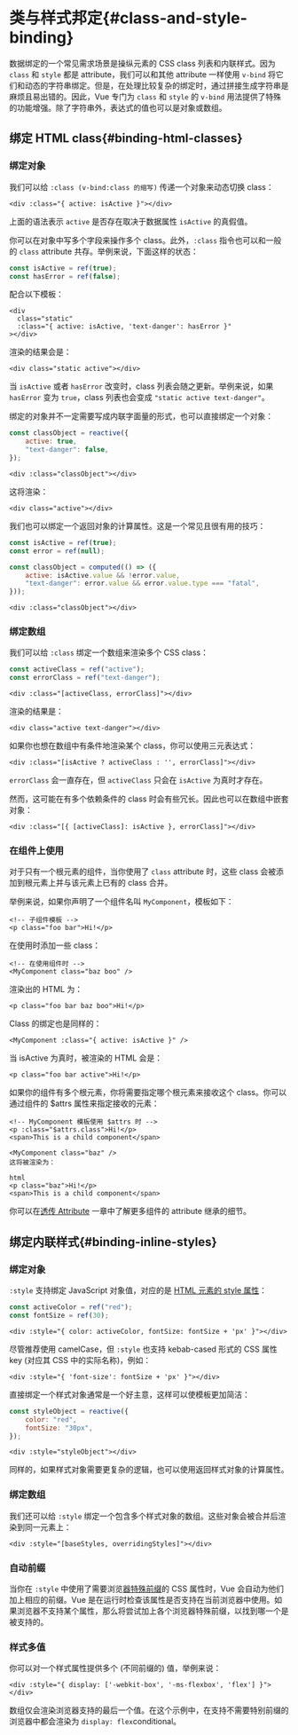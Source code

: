 # 类与样式邦定{#class-and-style-binding}
数据绑定的一个常见需求场景是操纵元素的 CSS class 列表和内联样式。因为 `class` 和 `style` 都是 attribute，我们可以和其他 attribute 一样使用 `v-bind` 将它们和动态的字符串绑定。但是，在处理比较复杂的绑定时，通过拼接生成字符串是麻烦且易出错的。因此，Vue 专门为 `class` 和 `style` 的 `v-bind` 用法提供了特殊的功能增强。除了字符串外，表达式的值也可以是对象或数组。

## 绑定 HTML class​{#binding-html-classes}

### 绑定对象 ​

我们可以给 `:class (v-bind:class 的缩写)` 传递一个对象来动态切换 class：

```template
<div :class="{ active: isActive }"></div>
```

上面的语法表示 `active` 是否存在取决于数据属性 `isActive` 的真假值。

你可以在对象中写多个字段来操作多个 class。此外，`:class` 指令也可以和一般的 `class` attribute 共存。举例来说，下面这样的状态：

```js
const isActive = ref(true);
const hasError = ref(false);
```

配合以下模板：

```template
<div
  class="static"
  :class="{ active: isActive, 'text-danger': hasError }"
></div>
```

渲染的结果会是：

```template
<div class="static active"></div>
```

当 `isActive` 或者 `hasError` 改变时，class 列表会随之更新。举例来说，如果 `hasError` 变为 `true`，class 列表也会变成 `"static active text-danger"`。

绑定的对象并不一定需要写成内联字面量的形式，也可以直接绑定一个对象：

```js
const classObject = reactive({
	active: true,
	"text-danger": false,
});
```

```template
<div :class="classObject"></div>
```

这将渲染：

```template
<div class="active"></div>
```

我们也可以绑定一个返回对象的计算属性。这是一个常见且很有用的技巧：

```js
const isActive = ref(true);
const error = ref(null);

const classObject = computed(() => ({
	active: isActive.value && !error.value,
	"text-danger": error.value && error.value.type === "fatal",
}));
```

```template
<div :class="classObject"></div>
```

### 绑定数组 ​

我们可以给 `:class` 绑定一个数组来渲染多个 CSS class：

```js
const activeClass = ref("active");
const errorClass = ref("text-danger");
```

```template
<div :class="[activeClass, errorClass]"></div>
```

渲染的结果是：

```template
<div class="active text-danger"></div>
```

如果你也想在数组中有条件地渲染某个 class，你可以使用三元表达式：

```template
<div :class="[isActive ? activeClass : '', errorClass]"></div>
```

`errorClass` 会一直存在，但 `activeClass` 只会在 `isActive` 为真时才存在。

然而，这可能在有多个依赖条件的 class 时会有些冗长。因此也可以在数组中嵌套对象：

```template
<div :class="[{ [activeClass]: isActive }, errorClass]"></div>
```

### 在组件上使用 ​

对于只有一个根元素的组件，当你使用了 `class` attribute 时，这些 class 会被添加到根元素上并与该元素上已有的 class 合并。

举例来说，如果你声明了一个组件名叫 `MyComponent`，模板如下：

```template
<!-- 子组件模板 -->
<p class="foo bar">Hi!</p>
```

在使用时添加一些 class：

```template
<!-- 在使用组件时 -->
<MyComponent class="baz boo" />
```

渲染出的 HTML 为：

```template
<p class="foo bar baz boo">Hi!</p>
```

Class 的绑定也是同样的：

```template
<MyComponent :class="{ active: isActive }" />
```

当 isActive 为真时，被渲染的 HTML 会是：

```template
<p class="foo bar active">Hi!</p>
```

如果你的组件有多个根元素，你将需要指定哪个根元素来接收这个 class。你可以通过组件的 $attrs 属性来指定接收的元素：

```template
<!-- MyComponent 模板使用 $attrs 时 -->
<p :class="$attrs.class">Hi!</p>
<span>This is a child component</span>
```

```template
<MyComponent class="baz" />
这将被渲染为：

html
<p class="baz">Hi!</p>
<span>This is a child component</span>
```

你可以在[透传 Attribute](https://cn.vuejs.org/guide/components/attrs.html) 一章中了解更多组件的 attribute 继承的细节。

## 绑定内联样式 ​{#binding-inline-styles}

### 绑定对象 ​

`:style` 支持绑定 JavaScript 对象值，对应的是 [HTML 元素的 style 属性](https://developer.mozilla.org/en-US/docs/Web/API/HTMLElement/style)：

```js
const activeColor = ref("red");
const fontSize = ref(30);
```

```template
<div :style="{ color: activeColor, fontSize: fontSize + 'px' }"></div>
```

尽管推荐使用 camelCase，但 `:style` 也支持 kebab-cased 形式的 CSS 属性 key (对应其 CSS 中的实际名称)，例如：

```template
<div :style="{ 'font-size': fontSize + 'px' }"></div>
```

直接绑定一个样式对象通常是一个好主意，这样可以使模板更加简洁：

```js
const styleObject = reactive({
	color: "red",
	fontSize: "30px",
});
```

```template
<div :style="styleObject"></div>
```

同样的，如果样式对象需要更复杂的逻辑，也可以使用返回样式对象的计算属性。

### 绑定数组 ​

我们还可以给 `:style` 绑定一个包含多个样式对象的数组。这些对象会被合并后渲染到同一元素上：

```template
<div :style="[baseStyles, overridingStyles]"></div>
```

### 自动前缀 ​

当你在 `:style` 中使用了需要浏览[器特殊前缀](https://developer.mozilla.org/en-US/docs/Glossary/Vendor_Prefix)的 CSS 属性时，Vue 会自动为他们加上相应的前缀。Vue 是在运行时检查该属性是否支持在当前浏览器中使用。如果浏览器不支持某个属性，那么将尝试加上各个浏览器特殊前缀，以找到哪一个是被支持的。

### 样式多值 ​

你可以对一个样式属性提供多个 (不同前缀的) 值，举例来说：

```template
<div :style="{ display: ['-webkit-box', '-ms-flexbox', 'flex'] }"></div>
```

数组仅会渲染浏览器支持的最后一个值。在这个示例中，在支持不需要特别前缀的浏览器中都会渲染为 `display: flex`conditional。
